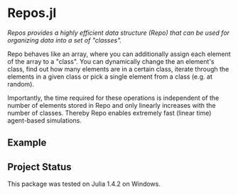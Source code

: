 # Repos.jl

*Repos provides a highly efficient data structure (Repo) that can be used for organizing data into a set of "classes".*

Repo behaves like an array, where you can additionally assign each element of the array to a "class". You can dynamically change the an element's class, find out how many elements are in a certain class, iterate through the elements in a given class or pick a single element from a class (e.g. at random).

Importantly, the time required for these operations is independent of the number of elements stored in Repo and only linearly increases with the number of classes. Thereby Repo enables extremely fast (linear time) agent-based simulations.   

## Example


## Project Status

This package was tested on Julia 1.4.2 on Windows.
